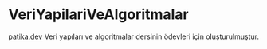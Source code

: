 # VeriYapilariVeAlgoritmalar

[patika.dev](https://www.patika.dev/) Veri yapıları ve algoritmalar dersinin ödevleri için oluşturulmuştur.
